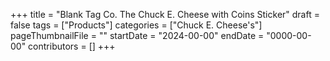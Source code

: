 +++
title = "Blank Tag Co. The Chuck E. Cheese with Coins Sticker"
draft = false
tags = ["Products"]
categories = ["Chuck E. Cheese's"]
pageThumbnailFile = ""
startDate = "2024-00-00"
endDate = "0000-00-00"
contributors = []
+++
